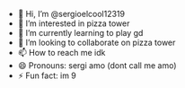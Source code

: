 - 👋 Hi, I’m @sergioelcool12319
- 👀 I’m interested in pizza tower
- 🌱 I’m currently learning to play gd
- 💞️ I’m looking to collaborate on pizza tower
- 📫 How to reach me idk
- 😄 Pronouns: sergi amo (dont call me amo)
- ⚡ Fun fact: im 9

<!---
sergioelcool12319/sergioelcool12319 is a ✨ special ✨ repository because its `README.md` (this file) appears on your GitHub profile.
You can click the Preview link to take a look at your changes.
--->
